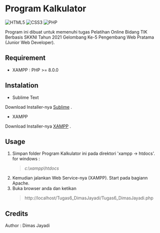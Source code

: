 # Program Kalkulator

<img alt="HTML5" src="https://img.shields.io/badge/html5%20-%23E34F26.svg?&style=for-the-badge&logo=html5&logoColor=white"/> <img alt="CSS3" src="https://img.shields.io/badge/css3%20-%231572B6.svg?&style=for-the-badge&logo=css3&logoColor=white"/> <img alt="PHP" src="https://img.shields.io/badge/php-%23777BB4.svg?&style=for-the-badge&logo=php&logoColor=white"/>

Program ini dibuat untuk memenuhi tugas Pelatihan Online Bidang TIK Berbasis SKKNI Tahun 2021 Gelombang Ke-5 Pengembang Web Pratama (Junior Web Developer).

## Requirement

* XAMPP : PHP >= 8.0.0

## Instalation

* Sublime Text

Download Installer-nya [Sublime](https://www.sublimetext.com/3) .

* XAMPP

Download Installer-nya [XAMPP](https://www.apachefriends.org/download.html) .

## Usage

1. Simpan folder Program Kalkulator ini pada direktori 'xampp -> htdocs'. for windows : 
	> *c:\xampp\htdocs*
2. Kemudian jalankan Web Service-nya (XAMPP). Start pada bagiann Apache.
3. Buka browser anda dan ketikan
	>http://localhost/Tugas6_DimasJayadi/Tugas6_DimasJayadi.php

## Credits

Author : Dimas Jayadi	 

